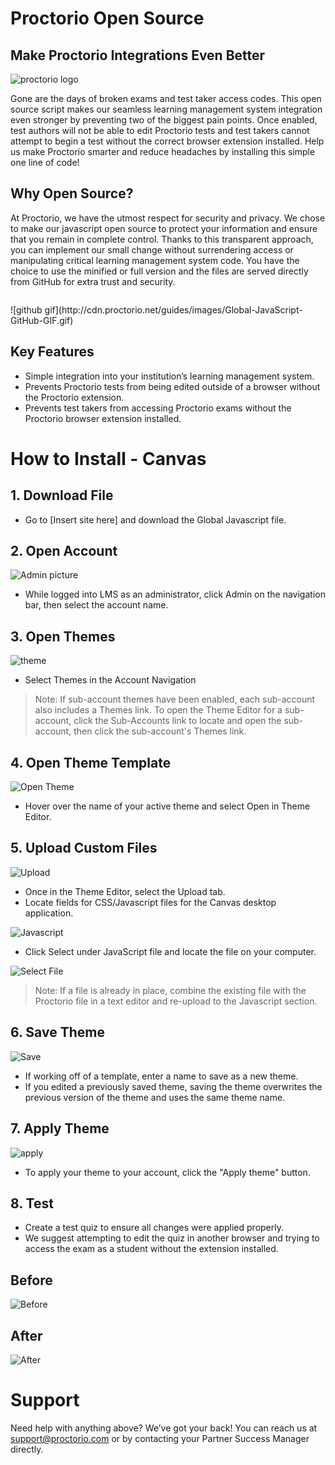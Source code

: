 # Proctorio Open Source 
## Make Proctorio Integrations Even Better
![proctorio logo](http://cdn.proctorio.net/guides/images/proctorio_logo_and_text_color_on_white_bkg.png)

Gone are the days of broken exams and test taker access codes. This open source script makes our seamless learning management system integration even stronger by preventing two of the biggest pain points. Once enabled, test authors will not be able to edit Proctorio tests and test takers cannot attempt to begin a test without the correct browser extension installed. Help us make Proctorio smarter and reduce headaches by installing this simple one line of code!

## Why Open Source?
At Proctorio, we have the utmost respect for security and privacy. We chose to make our javascript open source to protect your information and ensure that you remain in complete control. Thanks to this transparent approach, you can implement our small change without surrendering access or manipulating critical learning management system code. You have the choice to use the minified or full version and the files are served directly from GitHub for extra trust and security. 

<p align="center">
  <img />
</p>
![github gif](http://cdn.proctorio.net/guides/images/Global-JavaScript-GitHub-GIF.gif)

## Key Features
* Simple integration into your institution’s learning management system.
* Prevents Proctorio tests from being edited outside of a browser without the Proctorio extension.
* Prevents test takers from accessing Proctorio exams without the Proctorio browser extension installed.
# How to Install - Canvas

## 1. Download File
   * Go to [Insert site here] and download the Global Javascript file.

## 2. Open Account
![Admin picture](http://cdn.proctorio.net/guides/images/Admin.png)
 * While logged into LMS as an administrator, click Admin on the navigation bar, then select the account name.
 ## 3. Open Themes
 ![theme](http://cdn.proctorio.net/guides/images/Theme.png)
   * Select Themes in the Account Navigation

>Note: If sub-account themes have been enabled, each sub-account also includes a Themes link. To open the Theme Editor for a sub-account, click the Sub-Accounts link to locate and open the sub-account, then click the sub-account's Themes link.
## 4. Open Theme Template
![Open Theme](http://cdn.proctorio.net/guides/images/OpenTheme.png)

   * Hover over the name of your active theme and select Open in Theme Editor.

## 5. Upload Custom Files
![Upload](http://cdn.proctorio.net/guides/images/Upload.png)
* Once in the Theme Editor, select the Upload tab. 
* Locate fields for CSS/Javascript files for the Canvas desktop application.

![Javascript](http://cdn.proctorio.net/guides/images/javascript.png)

* Click Select under JavaScript file and locate the file on your computer.

![Select File](http://cdn.proctorio.net/guides/images/SelectJavaScript.png)

> Note: If a file is already in place, combine the existing file with the Proctorio file in a text editor and re-upload to the Javascript section.

## 6. Save Theme 
![Save](http://cdn.proctorio.net/guides/images/Save.png)
   * If working off of a template, enter a name to save as a new theme.
   * If you edited a previously saved theme, saving the theme overwrites the previous version of the theme and uses the same theme name.

## 7. Apply Theme

![apply](http://cdn.proctorio.net/guides/images/applytheme.png)

* To apply your theme to your account, click the "Apply theme" button.

## 8. Test 


   * Create a test quiz to ensure all changes were applied properly. 
   * We suggest attempting to edit the quiz in another browser and trying to access the exam as a student without the extension installed.
   
## Before

![Before](http://cdn.proctorio.net/guides/images/BeforeJS.png)

## After

![After](http://cdn.proctorio.net/guides/images/AfterJS.png)

# Support

Need help with anything above? We’ve got your back! You can reach us at support@proctorio.com or by contacting your Partner Success Manager directly. 


